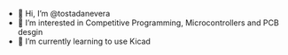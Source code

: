 - 👋 Hi, I’m @tostadanevera
- 👀 I’m interested in Competitive Programming, Microcontrollers and PCB desgin
- 🌱 I’m currently learning to use Kicad
